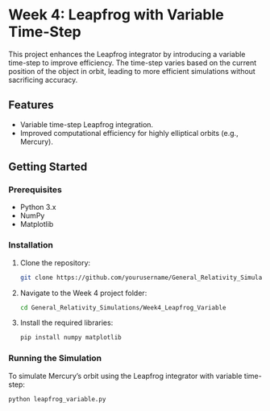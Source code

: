 # Week 4: Leapfrog with Variable Time-Step

This project enhances the Leapfrog integrator by introducing a variable time-step to improve efficiency. The time-step varies based on the current position of the object in orbit, leading to more efficient simulations without sacrificing accuracy.

## Features
- Variable time-step Leapfrog integration.
- Improved computational efficiency for highly elliptical orbits (e.g., Mercury).

## Getting Started

### Prerequisites
- Python 3.x
- NumPy
- Matplotlib

### Installation
1. Clone the repository:
    ```bash
    git clone https://github.com/yourusername/General_Relativity_Simulations.git
    ```
2. Navigate to the Week 4 project folder:
    ```bash
    cd General_Relativity_Simulations/Week4_Leapfrog_Variable
    ```

3. Install the required libraries:
    ```bash
    pip install numpy matplotlib
    ```

### Running the Simulation

To simulate Mercury’s orbit using the Leapfrog integrator with variable time-step:
```bash
python leapfrog_variable.py

